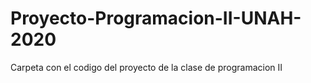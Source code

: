 # Proyecto-Programacion-II-UNAH-2020
Carpeta con el codigo del proyecto de la clase de programacion II
